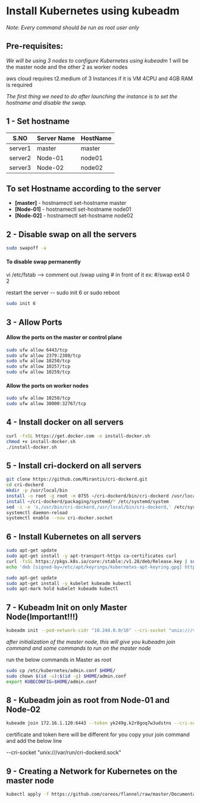# Install Kubernetes using kubeadm

_Note: Every command should be run as root user only_

## Pre-requisites:
_We will be using 3 nodes to configure Kubernetes using kubeadm_
1 will be the master node and the other 2 as worker nodes

aws cloud requires t2.medium of 3 Instances
if it is VM 4CPU and 4GB RAM is required

_The first thing we need to do after launching the instance is to set the hostname and disable the swap._

## 1 - Set hostname
| S.NO | Server Name | HostName |
| ---- | ----------- | -------- |
| server1	| master | master |
| server2	| Node-01	| node01 |
| server3	|	Node-02	| node02 |


## To set Hostname according to the server

- __[master]__    - hostnamectl set-hostname master
- __[Node-01]__   - hostnamectl set-hostname node01
- __[Node-02]__   - hostnamectl set-hostname node02


## 2 - Disable swap on all the servers
```sh
sudo swapoff -a
```
#### To disable swap permanently
vi /etc/fstab  --> comment out /swap using # in front of it
ex: #/swap ext4 0 2

restart the server -- sudo init 6 or sudo reboot
```sh
sudo init 6
```

## 3 - Allow Ports

#### Allow the ports on the master or control plane
```sh
sudo ufw allow 6443/tcp
sudo ufw allow 2379:2380/tcp
sudo ufw allow 10250/tcp
sudo ufw allow 10257/tcp
sudo ufw allow 10259/tcp
```

#### Allow the ports on worker nodes
```sh
sudo ufw allow 10250/tcp
sudo ufw allow 30000:32767/tcp
```

## 4 - Install docker on all servers
```sh
curl -fsSL https://get.docker.com -o install-docker.sh
chmod +x install-docker.sh
./install-docker.sh
```

## 5 - Install cri-dockerd on all servers
```sh
git clone https://github.com/Mirantis/cri-dockerd.git
cd cri-dockerd
mkdir -p /usr/local/bin
install -o root -g root -m 0755 ~/cri-dockerd/bin/cri-dockerd /usr/local/bin/cri-dockerd
install ~/cri-dockerd/packaging/systemd/* /etc/systemd/system
sed -i -e 's,/usr/bin/cri-dockerd,/usr/local/bin/cri-dockerd,' /etc/systemd/system/cri-docker.service
systemctl daemon-reload
systemctl enable --now cri-docker.socket
```

## 6 - Install Kubernetes on all servers
```sh
sudo apt-get update
sudo apt-get install -y apt-transport-https ca-certificates curl
curl -fsSL https://pkgs.k8s.io/core:/stable:/v1.28/deb/Release.key | sudo gpg --dearmor -o /etc/apt/keyrings/kubernetes-apt-keyring.gpg
echo 'deb [signed-by=/etc/apt/keyrings/kubernetes-apt-keyring.gpg] https://pkgs.k8s.io/core:/stable:/v1.28/deb/ /' | sudo tee /etc/apt/sources.list.d/kubernetes.list
```
```sh
sudo apt-get update
sudo apt-get install -y kubelet kubeadm kubectl
sudo apt-mark hold kubelet kubeadm kubectl
```

## 7 - Kubeadm Init on only Master Node(Important!!!)
```sh
kubeadm init --pod-network-cidr "10.244.0.0/16" --cri-socket "unix:///var/run/cri-dockerd.sock"
```

_after initialization of the master node, this will give you kubeadm join command and some commands to run on the master node_

run the below commands in Master as root
```sh
sudo cp /etc/kubernetes/admin.conf $HOME/
sudo chown $(id -u):$(id -g) $HOME/admin.conf
export KUBECONFIG=$HOME/admin.conf
```

## 8 - Kubeadm join as root from Node-01 and Node-02
```sh
kubeadm join 172.16.1.120:6443 --token yk249g.k2r8goq7w3udstns --cri-socket "unix:///var/run/cri-dockerd.sock" --discovery-token-ca-cert-hash sha256:06eaaa2c442aee7ba072c2ce7322c9f089ee8be4bddf1bae706bc1f79b454cfc
```
<p>certificate and token here will be different for you copy your join command and add the below line</p>
--cri-socket "unix:///var/run/cri-dockerd.sock"


## 9 - Creating a Network for Kubernetes on the master node
```sh
kubectl apply -f https://github.com/coreos/flannel/raw/master/Documentation/kube-flannel.yml
```
